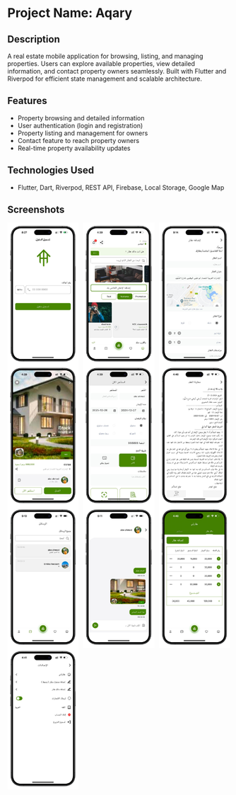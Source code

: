 # Project Name: Aqary

## Description
A real estate mobile application for browsing, listing, and managing properties. 
Users can explore available properties, view detailed information, and contact property owners seamlessly. 
Built with Flutter and Riverpod for efficient state management and scalable architecture.

## Features
- Property browsing and detailed information
- User authentication (login and registration)
- Property listing and management for owners
- Contact feature to reach property owners
- Real-time property availability updates

## Technologies Used
- Flutter, Dart, Riverpod, REST API, Firebase, Local Storage, Google Map

## Screenshots


<div style="display: grid; grid-template-columns: repeat(3, 1fr); gap: 10px;">
    <img src="screenshots/login.png" alt="Property Home Screen" width="250">
    <img src="screenshots/home.png" alt="Property Details Screen" width="250">
    <img src="screenshots/addProp.png" alt="Property Filter Screen" width="250">
</div>


<div style="display: grid; grid-template-columns: repeat(3, 1fr); gap: 10px;">
    <img src="screenshots/prop.png" alt="Property Listing Screen" width="250">
    <img src="screenshots/rentProp.png" alt="Owner Home Screen" width="250">
    <img src="screenshots/contract.png" alt="Chat Screen" width="250">
</div>


<div style="display: grid; grid-template-columns: repeat(3, 1fr); gap: 10px;">
    <img src="screenshots/chatList.png" alt="Property Listing Screen" width="250">
    <img src="screenshots/chat.png" alt="Owner Contact Screen" width="250">
    <img src="screenshots/managment.png" alt="Login Screen" width="250">
</div>

<div style="display: grid; grid-template-columns: repeat(3, 1fr); gap: 10px;">
       <img src="screenshots/settings.png" alt="Signup Screen" width="250">
</div>



